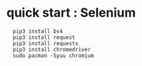 # quick start : Selenium

```
  pip3 install bs4
  pip3 install request
  pip3 install requests
  pip3 install chromedriver
  sudo pacman -Syuu chromium
```

